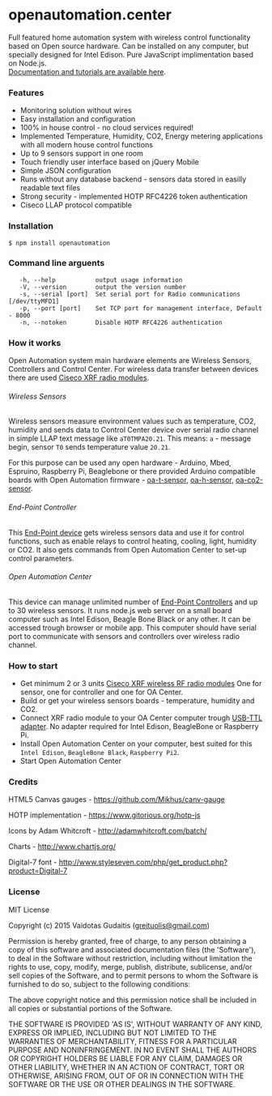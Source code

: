 # openautomation.center

Full featured home automation system with wireless control functionality based on Open source hardware. Can be installed on any computer, but specially designed for Intel Edison. Pure JavaScript implimentation based on Node.js.   
[Documentation and tutorials are available here](http://openautomation.center).

### Features 
* Monitoring solution without wires 
* Easy installation and configuration
* 100% in house control - no cloud services required!
* Implemented Temperature, Humidity, CO2, Energy metering applications with all modern house control functions
* Up to 9 sensors support in one room
* Touch friendly user interface based on jQuery Mobile
* Simple JSON configuration
* Runs without any database backend - sensors data stored in easilly readable text files
* Strong security - implemented HOTP RFC4226 token authentication
* Ciseco LLAP protocol compatible


### Installation

    $ npm install openautomation



### Command line arguents
```
   -h, --help           output usage information
   -V, --version        output the version number
   -s, --serial [port]  Set serial port for Radio communications [/dev/ttyMFD1]
   -p, --port [port]    Set TCP port for management interface, Default - 8000
   -n, --notoken        Disable HOTP RFC4226 authentication
```

### How it works

Open Automation system main hardware elements are Wireless Sensors, Controllers and Control Center. For wireless data transfer between devices there are used [Ciseco XRF radio modules](http://shop.ciseco.co.uk/xrf-wireless-rf-radio-uart-serial-data-module-xbee-shaped/).

###### Wireless Sensors
Wireless sensors measure environment values such as temperature, CO2, humidity and sends data to Control Center device over serial radio channel in simple LLAP text message like `aT0TMPA20.21`. This means: `a` - message begin, sensor `T0` sends temperature value `20.21`. 

For this purpose can be used any open hardware - Arduino, Mbed, Espruino, Raspberry Pi, Beaglebone or there provided Arduino compatible boards with Open Automation firmware - [oa-t-sensor](https://github.com/oxyo/oa-t-sensor), [oa-h-sensor](https://github.com/oxyo/oa-h-sensor), [oa-co2-sensor](https://github.com/oxyo/oa-co2-sensor). 

###### End-Point Controller
This [End-Point device](https://github.com/oxyo/oa-controller) gets wireless sensors data and use it for control functions, such as enable relays to control heating, cooling, light, humidity or CO2. It also gets commands from Open Automation Center to set-up control parameters.  

###### Open Automation Center
This device can manage unlimited number of [End-Point Controllers](https://github.com/oxyo/oa-controller) and up to 30 wireless sensors. It runs node.js web server on a small board computer such as Intel Edison, Beagle Bone Black or any other. It can be accessed trough browser or mobile app. This computer should have serial port to communicate with sensors and controllers over wireless radio channel.  
  
  

### How to start
* Get minimum 2 or 3 units [Ciseco XRF wireless RF radio modules](http://shop.ciseco.co.uk/xrf-wireless-rf-radio-uart-serial-data-module-xbee-shaped/) One for sensor, one for controller and one for OA Center.
* Build or get your wireless sensors boards - temperature, humidity and CO2. 
* Connect XRF radio module to your OA Center computer trough [USB-TTL adapter](http://imall.iteadstudio.com/im120525005.html). No adapter required for Intel Edison, BeagleBone or Raspberry Pi.  
* Install Open Automation Center on your computer, best suited for this `Intel Edison`, `BeagleBone Black`, `Raspberry Pi2`.
* Start Open Automation Center


  
  

### Credits

HTML5 Canvas gauges - https://github.com/Mikhus/canv-gauge

HOTP implementation - https://www.gitorious.org/hotp-js

Icons by Adam Whitcroft - http://adamwhitcroft.com/batch/

Charts - http://www.chartjs.org/

Digital-7 font - http://www.styleseven.com/php/get_product.php?product=Digital-7




  
  
### License

MIT License

Copyright (c) 2015 Vaidotas Gudaitis (greituolis@gmail.com)

Permission is hereby granted, free of charge, to any person obtaining
a copy of this software and associated documentation files (the
'Software'), to deal in the Software without restriction, including
without limitation the rights to use, copy, modify, merge, publish,
distribute, sublicense, and/or sell copies of the Software, and to
permit persons to whom the Software is furnished to do so, subject to
the following conditions:

The above copyright notice and this permission notice shall be
included in all copies or substantial portions of the Software.

THE SOFTWARE IS PROVIDED 'AS IS', WITHOUT WARRANTY OF ANY KIND,
EXPRESS OR IMPLIED, INCLUDING BUT NOT LIMITED TO THE WARRANTIES OF
MERCHANTABILITY, FITNESS FOR A PARTICULAR PURPOSE AND NONINFRINGEMENT.
IN NO EVENT SHALL THE AUTHORS OR COPYRIGHT HOLDERS BE LIABLE FOR ANY
CLAIM, DAMAGES OR OTHER LIABILITY, WHETHER IN AN ACTION OF CONTRACT,
TORT OR OTHERWISE, ARISING FROM, OUT OF OR IN CONNECTION WITH THE
SOFTWARE OR THE USE OR OTHER DEALINGS IN THE SOFTWARE.
